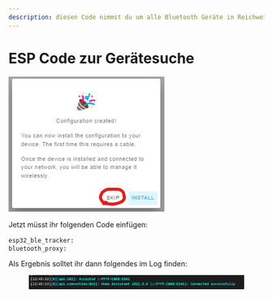```yaml
---
description: diesen Code nimmst du um alle Bluetooth Geräte in Reichweite zu finden.
---
```


# ESP Code zur Gerätesuche

![](<../../../.gitbook/assets/image (3).png>)

Jetzt müsst ihr folgenden Code einfügen:

```
esp32_ble_tracker:
bluetooth_proxy:
```

Als Ergebnis solltet ihr dann folgendes im Log finden:

<figure><img src="../../../.gitbook/assets/image (5).png" alt=""><figcaption></figcaption></figure>
